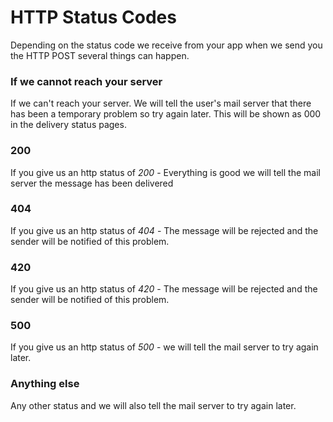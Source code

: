 HTTP Status Codes
=

Depending on the status code we receive from your app when we send you the HTTP POST several things can happen.

### If we cannot reach your server
If we can't reach your server. We will tell the user's mail server that there has been a temporary problem so try again later. This will be shown as 000 in the delivery status pages.

### 200
If you give us an http status of *200* - Everything is good we will tell the mail server the message has been delivered

### 404
If you give us an http status of *404* - The message will be rejected and the sender will be notified of this problem.

### 420
If you give us an http status of *420* - The message will be rejected and the sender will be notified of this problem.

### 500
If you give us an http status of *500* - we will tell the mail server to try again later.

### Anything else
Any other status and we will also tell the mail server to try again later.